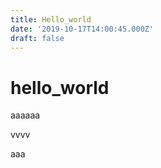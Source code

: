 ```yaml
---
title: Hello_world
date: '2019-10-17T14:00:45.000Z'
draft: false
---
```


# hello\_world

aaaaaa

vvvv

aaa


